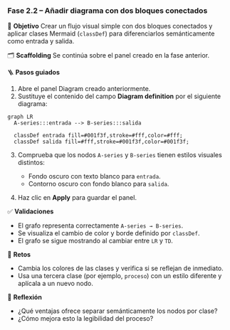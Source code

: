### Fase 2.2 – Añadir diagrama con dos bloques conectados

🎯 **Objetivo**
Crear un flujo visual simple con dos bloques conectados y aplicar clases Mermaid (`classDef`) para diferenciarlos semánticamente como entrada y salida.

🗂️ **Scaffolding**
Se continúa sobre el panel creado en la fase anterior.

🪜 **Pasos guiados**

1. Abre el panel Diagram creado anteriormente.
2. Sustituye el contenido del campo **Diagram definition** por el siguiente diagrama:

```mermaid
graph LR
  A-series:::entrada --> B-series:::salida

  classDef entrada fill=#001f3f,stroke=#fff,color=#fff;
  classDef salida fill=#fff,stroke=#001f3f,color=#001f3f;
```

3. Comprueba que los nodos `A-series` y `B-series` tienen estilos visuales distintos:

   * Fondo oscuro con texto blanco para `entrada`.
   * Contorno oscuro con fondo blanco para `salida`.

4. Haz clic en **Apply** para guardar el panel.

✅ **Validaciones**

* El grafo representa correctamente `A-series → B-series`.
* Se visualiza el cambio de color y borde definido por `classDef`.
* El grafo se sigue mostrando al cambiar entre `LR` y `TD`.

🎯 **Retos**

* Cambia los colores de las clases y verifica si se reflejan de inmediato.
* Usa una tercera clase (por ejemplo, `proceso`) con un estilo diferente y aplícala a un nuevo nodo.

💬 **Reflexión**

* ¿Qué ventajas ofrece separar semánticamente los nodos por clase?
* ¿Cómo mejora esto la legibilidad del proceso?
